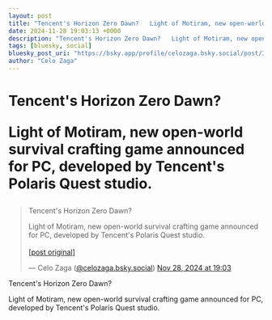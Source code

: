 ```yaml
---
layout: post
title: "Tencent's Horizon Zero Dawn?   Light of Motiram, new open-world survival crafting game announced for PC, developed by Tencent's Polaris Quest studio."
date: 2024-11-28 19:03:13 +0000
description: "Tencent's Horizon Zero Dawn?   Light of Motiram, new open-world survival crafting game announced for PC, developed by Tencent's Polaris Quest studio."
tags: [bluesky, social]
bluesky_post_uri: "https://bsky.app/profile/celozaga.bsky.social/post/3lbzqxxblbs26"
author: "Celo Zaga"
---
```


<h1 class="bluesky-post-title">Tencent's Horizon Zero Dawn? 

Light of Motiram, new open-world survival crafting game announced for PC, developed by Tencent's Polaris Quest studio.</h1>


<blockquote class="bluesky-embed" data-bluesky-uri="at://did:plc:lmh6rennptq77inaztnovw4b/app.bsky.feed.post/3lbzqxxblbs26" data-bluesky-embed-color-mode="system">
<p lang="">Tencent's Horizon Zero Dawn? 

Light of Motiram, new open-world survival crafting game announced for PC, developed by Tencent's Polaris Quest studio.<br><br><a href="https://bsky.app/profile/celozaga.bsky.social/post/3lbzqxxblbs26">[post original]</a></p>
&mdash; Celo Zaga (<a href="https://bsky.app/profile/did:plc:lmh6rennptq77inaztnovw4b">@celozaga.bsky.social</a>) <a href="https://bsky.app/profile/celozaga.bsky.social/post/3lbzqxxblbs26">Nov 28, 2024 at 19:03</a>
</blockquote>
<script async src="https://embed.bsky.app/static/embed.js" charset="utf-8"></script>


<p class="bluesky-post-description">Tencent's Horizon Zero Dawn? 

Light of Motiram, new open-world survival crafting game announced for PC, developed by Tencent's Polaris Quest studio.</p>
